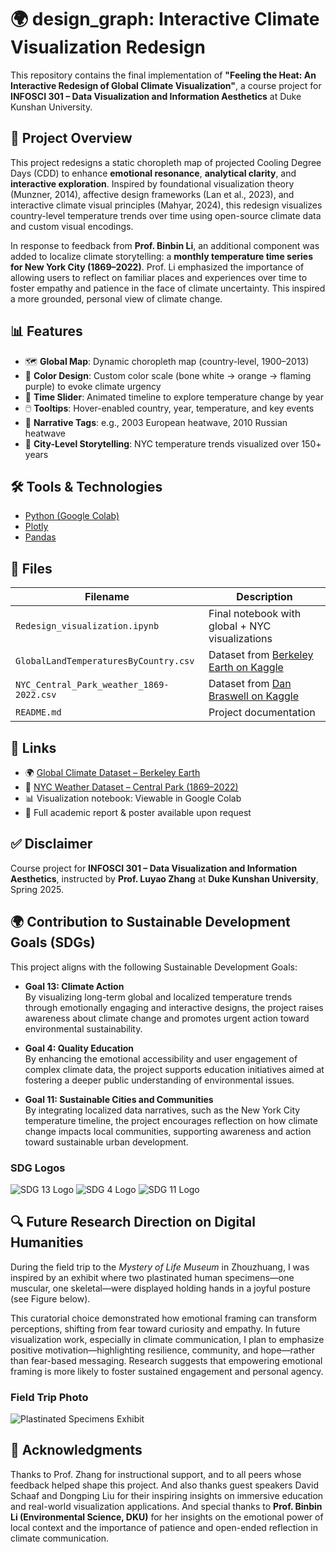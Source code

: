 # 🌍 design_graph: Interactive Climate Visualization Redesign

This repository contains the final implementation of **"Feeling the Heat: An Interactive Redesign of Global Climate Visualization"**, a course project for **INFOSCI 301 – Data Visualization and Information Aesthetics** at Duke Kunshan University.

## 📌 Project Overview

This project redesigns a static choropleth map of projected Cooling Degree Days (CDD) to enhance **emotional resonance**, **analytical clarity**, and **interactive exploration**. Inspired by foundational visualization theory (Munzner, 2014), affective design frameworks (Lan et al., 2023), and interactive climate visual principles (Mahyar, 2024), this redesign visualizes country-level temperature trends over time using open-source climate data and custom visual encodings.

In response to feedback from **Prof. Binbin Li**, an additional component was added to localize climate storytelling: a **monthly temperature time series for New York City (1869–2022)**. Prof. Li emphasized the importance of allowing users to reflect on familiar places and experiences over time to foster empathy and patience in the face of climate uncertainty. This inspired a more grounded, personal view of climate change.

## 📊 Features

- 🗺️ **Global Map**: Dynamic choropleth map (country-level, 1900–2013)
- 🎨 **Color Design**: Custom color scale (bone white → orange → flaming purple) to evoke climate urgency
- 📆 **Time Slider**: Animated timeline to explore temperature change by year
- 🖱️ **Tooltips**: Hover-enabled country, year, temperature, and key events
- 📌 **Narrative Tags**: e.g., 2003 European heatwave, 2010 Russian heatwave
- 🌆 **City-Level Storytelling**: NYC temperature trends visualized over 150+ years

## 🛠️ Tools & Technologies

- [Python (Google Colab)](https://colab.research.google.com/)
- [Plotly](https://plotly.com/python/)
- [Pandas](https://pandas.pydata.org/)

## 📁 Files

| Filename | Description |
|----------|-------------|
| `Redesign_visualization.ipynb` | Final notebook with global + NYC visualizations |
| `GlobalLandTemperaturesByCountry.csv` | Dataset from [Berkeley Earth on Kaggle](https://www.kaggle.com/datasets/berkeleyearth/climate-change-earth-surface-temperature-data) |
| `NYC_Central_Park_weather_1869-2022.csv` | Dataset from [Dan Braswell on Kaggle](https://www.kaggle.com/datasets/danbraswell/new-york-city-weather-18692022) |
| `README.md` | Project documentation |

## 🔗 Links

- 🌍 [Global Climate Dataset – Berkeley Earth](https://www.kaggle.com/datasets/berkeleyearth/climate-change-earth-surface-temperature-data)
- 🌆 [NYC Weather Dataset – Central Park (1869–2022)](https://www.kaggle.com/datasets/danbraswell/new-york-city-weather-18692022)
- 📊 Visualization notebook: Viewable in Google Colab
- 📑 Full academic report & poster available upon request

## ✅ Disclaimer

Course project for **INFOSCI 301 – Data Visualization and Information Aesthetics**, instructed by **Prof. Luyao Zhang** at **Duke Kunshan University**, Spring 2025.

## 🌍 Contribution to Sustainable Development Goals (SDGs)

This project aligns with the following Sustainable Development Goals:

- **Goal 13: Climate Action**  
  By visualizing long-term global and localized temperature trends through emotionally engaging and interactive designs, the project raises awareness about climate change and promotes urgent action toward environmental sustainability.

- **Goal 4: Quality Education**  
  By enhancing the emotional accessibility and user engagement of complex climate data, the project supports education initiatives aimed at fostering a deeper public understanding of environmental issues.

- **Goal 11: Sustainable Cities and Communities**  
  By integrating localized data narratives, such as the New York City temperature timeline, the project encourages reflection on how climate change impacts local communities, supporting awareness and action toward sustainable urban development.

### SDG Logos
![SDG 13 Logo](./sdg13.png)
![SDG 4 Logo](./sdg4.png)
![SDG 11 Logo](./sdg11.png)

## 🔍 Future Research Direction on Digital Humanities

During the field trip to the *Mystery of Life Museum* in Zhouzhuang, I was inspired by an exhibit where two plastinated human specimens—one muscular, one skeletal—were displayed holding hands in a joyful posture (see Figure below). 

This curatorial choice demonstrated how emotional framing can transform perceptions, shifting from fear toward curiosity and empathy. In future visualization work, especially in climate communication, I plan to emphasize positive motivation—highlighting resilience, community, and hope—rather than fear-based messaging. Research suggests that empowering emotional framing is more likely to foster sustained engagement and personal agency.

### Field Trip Photo
![Plastinated Specimens Exhibit](./fieldtrip_photo.png)

## 🙏 Acknowledgments

Thanks to Prof. Zhang for instructional support, and to all peers whose feedback helped shape this project. And also thanks guest speakers David Schaaf and Dongping Liu for their inspiring insights on immersive education and real-world visualization applications. And special thanks to **Prof. Binbin Li (Environmental Science, DKU)** for her insights on the emotional power of local context and the importance of patience and open-ended reflection in climate communication.
